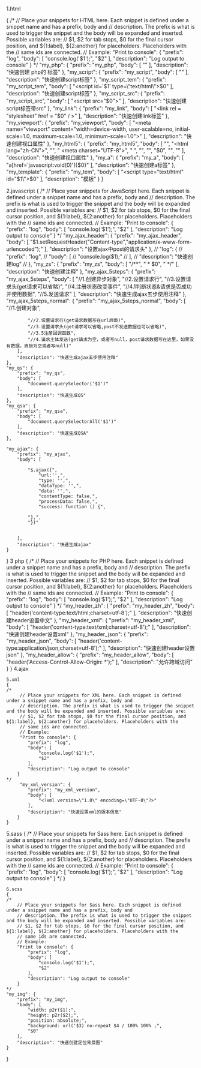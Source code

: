 1.html 

{
	/*
		 // Place your snippets for HTML here. Each snippet is defined under a snippet name and has a prefix, body and 
		 // description. The prefix is what is used to trigger the snippet and the body will be expanded and inserted. Possible variables are:
		 // $1, $2 for tab stops, $0 for the final cursor position, and ${1:label}, ${2:another} for placeholders. Placeholders with the 
		 // same ids are connected.
		 // Example:
		 "Print to console": {
			"prefix": "log",
			"body": [
				"console.log('$1');",
				"$2"
			],
			"description": "Log output to console"
		}
	*/
	"my_php": {
		"prefix": "my_php",
		"body": [
			"<?php $0 ?>"
		],
		"description": "快速创建 php的 标签"
	},
	"my_script": {
		"prefix": "my_script",
		"body": [
			"<script>$0</script>"
		],
		"description": "快速创建script标签"
	},
	"my_script_tem": {
		"prefix": "my_script_tem",
		"body": [
			"<script id='$1' type=\"text/html\">$0</script>"
		],
		"description": "快速创建script标签"
	},
	"my_script_src": {
		"prefix": "my_script_src",
		"body": [
			"<script  src=\"$0\"></script>"
		],
		"description": "快速创建script标签带src"
	},
	"my_link": {
		"prefix": "my_link",
		"body": [
			"<link rel = \"stylesheet\"  href = \"$0\" / >"
		],
		"description": "快速创建link标签"
	},
	"my_viewport": {
		"prefix": "my_viewport",
		"body": [
			"<meta name=\"viewport\" content=\"width=device-width, user-scalable=no, initial-scale=1.0, maximum-scale=1.0, minimum-scale=1.0\">"
		],
		"description": "快速创建视口属性"
	},
	"my_html5": {
		"prefix": "my_html5",
		"body": [
			"<!DOCTYPE html>",
			"<html lang=\"zh-CN\">",
			"<head>",
			"    <meta charset=\"UTF-8\">",
			"    <title>title</title>",
			"</head>",
			"<body>",
			"$0",
			"</body>",
			"</html>"
		],
		"description": "快速创建视口属性"
	},
	"my_a": {
		"prefix": "my_a",
		"body": [
			"a[href='javascript:void(0)']{$0}"
		],
		"description": "快速创建a标签"
	},
		"my_template": {
		"prefix": "my_tem",
		"body": [
			"<script type=\"text/html\" id=\"$1\">$0</script>"
		],
		"description": "模板"
	}
}

2.javascript
{
	/*
		 // Place your snippets for JavaScript here. Each snippet is defined under a snippet name and has a prefix, body and 
		 // description. The prefix is what is used to trigger the snippet and the body will be expanded and inserted. Possible variables are:
		 // $1, $2 for tab stops, $0 for the final cursor position, and ${1:label}, ${2:another} for placeholders. Placeholders with the 
		 // same ids are connected.
		 // Example:
		 "Print to console": {
			"prefix": "log",
			"body": [
				"console.log('$1');",
				"$2"
			],
			"description": "Log output to console"
		}
	*/
	"my_ajax_header": {
		"prefix": "my_ajax_header",
		"body": [
			"$1.setRequestHeader(\"Content-type\",\"application/x-www-form-urlencoded\");"
		],
		"description": "设置ajax中post的请求头"
	},
	// "log": {
	// 	"prefix": "log",
	// 	"body": [
	// 		"console.log($1);"
	// 	],
	// 	"description": "快速创建log"
	// },
	"my_zs": {
		"prefix": "my_zs",
		"body": [
			"/**",
			" * $0",
			" */"
		],
		"description": "快速创建注释"
	},
	"my_ajax_5steps": {
		"prefix": "my_ajax_5steps",
		"body": [
			"//1.创建异步对象",
			"//2.设置请求行",
			"//3.设置请求头(get请求可以省略)",
			"//4.注册状态改变事件",
			"//4.1判断状态&请求是否成功并使用数据",
			"//5.发送请求"
		],
		"description": "快速生成ajax五步使用注释"
	},
	"my_ajax_5steps_normal": {
		"prefix": "my_ajax_5steps_normal",
		"body": [
			"//1.创建对象",

			"//2.设置请求行(get请求数据写在url后面)",
			"//3.设置请求头(get请求可以省略,post不发送数据也可以省略)",
			"//3.5注册回调函数",
			"//4.请求主体发送(get请求为空，或者写null，post请求数据写在这里，如果没有数据，直接为空或者写null)"
		],
		"description": "快速生成ajax五步使用注释"
	},
	"my_qs": {
		"prefix": "my_qs",
		"body": [
			"document.querySelector('$1')"
		],
		"description": "快速生成QS"
	},
	"my_qsa": {
		"prefix": "my_qsa",
		"body": [
			"document.querySelectorAll('$1')"
		],
		"description": "快速生成QSA"
	},

	"my_ajax": {
		"prefix": "my_ajax",
		"body": [

			"$.ajax({",
				"url:'',",
				"type: '',",
				"dataType: '',",
				"data: '',",
				"contentType: false,",
				"processData: false,",
				"success: function () {",

			"},",
			"})"


		],
		"description": "快速生成ajax"
	}
}
3 php
{
	/*
		 // Place your snippets for PHP here. Each snippet is defined under a snippet name and has a prefix, body and 
		 // description. The prefix is what is used to trigger the snippet and the body will be expanded and inserted. Possible variables are:
		 // $1, $2 for tab stops, $0 for the final cursor position, and ${1:label}, ${2:another} for placeholders. Placeholders with the 
		 // same ids are connected.
		 // Example:
		 "Print to console": {
			"prefix": "log",
			"body": [
				"console.log('$1');",
				"$2"
			],
			"description": "Log output to console"
		}
	*/
	 "my_header_zh": {
			"prefix": "my_header_zh",
			"body": [
				"header('content-type:text/html;charset=utf-8');"
			],
			"description": "快速创建header设置中文"
		},
	 "my_header_xml": {
			"prefix": "my_header_xml",
			"body": [
				"header('content-type:text/xml;charset=utf-8');"
			],
			"description": "快速创建header设置xml"
		},
		 "my_header_json": {
			"prefix": "my_header_json",
			"body": [
				"header('content-type:application/json;charset=utf-8');"
			],
			"description": "快速创建header设置json"
		},
		 "my_header_allow": {
			"prefix": "my_header_allow",
			"body": [
				"header('Access-Control-Allow-Origin: *');"
			],
			"description": "允许跨域访问"
		}
	}
	4.ajax
    
    5.xml
    {
	/*
		 // Place your snippets for XML here. Each snippet is defined under a snippet name and has a prefix, body and 
		 // description. The prefix is what is used to trigger the snippet and the body will be expanded and inserted. Possible variables are:
		 // $1, $2 for tab stops, $0 for the final cursor position, and ${1:label}, ${2:another} for placeholders. Placeholders with the 
		 // same ids are connected.
		 // Example:
		 "Print to console": {
			"prefix": "log",
			"body": [
				"console.log('$1');",
				"$2"
			],
			"description": "Log output to console"
		}
	*/
		 "my_xml_version": {
			"prefix": "my_xml_version",
			"body": [
				"<?xml version=\"1.0\" encoding=\"UTF-8\"?>"
			],
			"description": "快速设置xml的版本信息"
		}
	}
    
5.sass
{
/*
	// Place your snippets for Sass here. Each snippet is defined under a snippet name and has a prefix, body and 
	// description. The prefix is what is used to trigger the snippet and the body will be expanded and inserted. Possible variables are:
	// $1, $2 for tab stops, $0 for the final cursor position, and ${1:label}, ${2:another} for placeholders. Placeholders with the 
	// same ids are connected.
	// Example:
	"Print to console": {
		"prefix": "log",
		"body": [
			"console.log('$1');",
			"$2"
		],
		"description": "Log output to console"
	}
*/
}

    6.scss
    {
	/*
		// Place your snippets for Sass here. Each snippet is defined under a snippet name and has a prefix, body and 
		// description. The prefix is what is used to trigger the snippet and the body will be expanded and inserted. Possible variables are:
		// $1, $2 for tab stops, $0 for the final cursor position, and ${1:label}, ${2:another} for placeholders. Placeholders with the 
		// same ids are connected.
		// Example:
		"Print to console": {
			"prefix": "log",
			"body": [
				"console.log('$1');",
				"$2"
			],
			"description": "Log output to console"
		}
	*/
	"my_img": {
		"prefix": "my_img",
		"body": [
			"width: p2r($1);",
			"height: p2r($2);",
			"position: absolute;",
			"background: url('$3) no-repeat $4 / 100% 100% ;",
			"$0"
		],
		"description": "快速创建定位背景图"
	}
}
